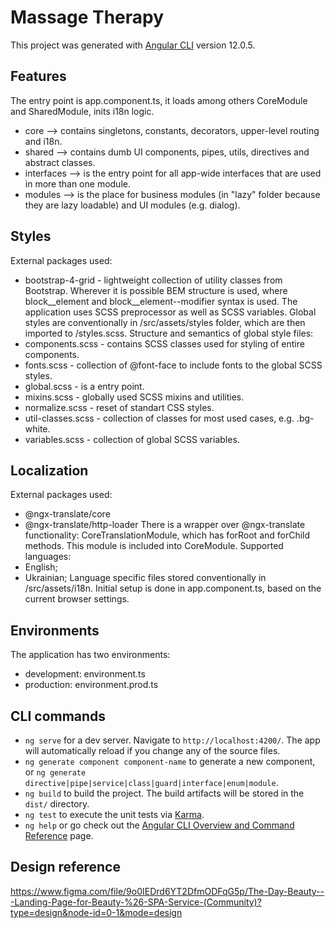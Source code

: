 # Massage Therapy

This project was generated with [Angular CLI](https://github.com/angular/angular-cli) version 12.0.5.

## Features

The entry point is app.component.ts, it loads among others CoreModule and SharedModule, inits i18n logic.
- core --> contains singletons, constants, decorators, upper-level routing and i18n.
- shared --> contains dumb UI components, pipes, utils, directives and abstract classes.
- interfaces --> is the entry point for all app-wide interfaces that are used in more than one module.
- modules --> is the place for business modules (in "lazy" folder because they are lazy loadable) and UI modules (e.g. dialog).

## Styles

External packages used:
- bootstrap-4-grid - lightweight collection of utility classes from Bootstrap.
Wherever it is possible BEM structure is used, where block__element and block__element--modifier syntax is used.
The application uses SCSS preprocessor as well as SCSS variables.
Global styles are conventionally in /src/assets/styles folder, which are then imported to /styles.scss.
Structure and semantics of global style files:
- components.scss - contains SCSS classes used for styling of entire components.
- fonts.scss - collection of @font-face to include fonts to the global SCSS styles.
- global.scss - is a entry point.
- mixins.scss - globally used SCSS mixins and utilities.
- normalize.scss - reset of standart CSS styles.
- util-classes.scss - collection of classes for most used cases, e.g. .bg-white.
- variables.scss - collection of global SCSS variables.

## Localization

External packages used:
- @ngx-translate/core
- @ngx-translate/http-loader
There is a wrapper over @ngx-translate functionality: CoreTranslationModule, which has forRoot and forChild methods.
This module is included into CoreModule.
Supported languages:
- English;
- Ukrainian;
Language specific files stored conventionally in /src/assets/i18n.
Initial setup is done in app.component.ts, based on the current browser settings.

## Environments

The application has two environments:
- development: environment.ts
- production: environment.prod.ts

## CLI commands

- `ng serve` for a dev server. Navigate to `http://localhost:4200/`. The app will automatically reload if you change any of the source files.
- `ng generate component component-name` to generate a new component, or `ng generate directive|pipe|service|class|guard|interface|enum|module`.
- `ng build` to build the project. The build artifacts will be stored in the `dist/` directory.
- `ng test` to execute the unit tests via [Karma](https://karma-runner.github.io).
- `ng help` or go check out the [Angular CLI Overview and Command Reference](https://angular.io/cli) page.

## Design reference

https://www.figma.com/file/9o0IEDrd6YT2DfmODFqG5p/The-Day-Beauty---Landing-Page-for-Beauty-%26-SPA-Service-(Community)?type=design&node-id=0-1&mode=design
